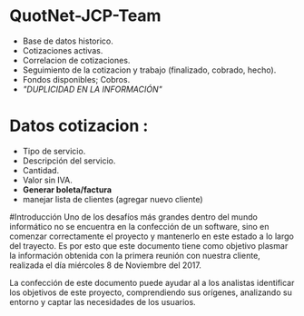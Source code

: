 # QuotNet-JCP-Team

* Base de datos historico.
* Cotizaciones activas.
* Correlacion de cotizaciones.
* Seguimiento de la cotizacion y trabajo (finalizado, cobrado, hecho).
* Fondos disponibles; Cobros.
* *"DUPLICIDAD EN LA INFORMACIÓN"*

# Datos cotizacion : 
* Tipo de servicio.
* Descripción del servicio. 
* Cantidad. 
* Valor sin IVA.
* **Generar boleta/factura**
* manejar lista de clientes (agregar nuevo cliente)

#Introducción
Uno de los desafíos más grandes dentro del mundo informático no se encuentra en la confección de un software, sino en comenzar correctamente el proyecto y mantenerlo en este estado a lo largo del trayecto. Es por esto que este documento tiene como objetivo plasmar la información obtenida con la primera reunión con nuestra cliente, realizada el día miércoles 8 de Noviembre del 2017.

La confección de este documento puede ayudar al a los analistas identificar los objetivos de este proyecto, comprendiendo sus orígenes, analizando su entorno y captar las necesidades de los usuarios.
